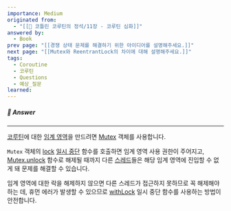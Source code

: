 ```yaml
---
importance: Medium
originated from:
  - "[[📘 코틀린 코루틴의 정석/11장 - 코루틴 심화]]"
answered by:
  - Book
prev page: "[[경쟁 상태 문제를 해결하기 위한 아이디어를 설명해주세요.]]"
next page: "[[Mutex와 ReentrantLock의 차이에 대해 설명해주세요.]]"
tags:
  - Coroutine
  - 코루틴
  - Questions
  - 예상_질문
learned:
---
```

##### 💬 Answer
---
[코루틴](코루틴.md)에 대한 [임계 영역](임계%20영역.md)을 만드려면 [Mutex](Mutex.md) 객체를 사용합니다.

`Mutex` 객체의 [lock](Mutex.lock.md) [일시 중단](일시%20중단.md) 함수를 호출하면 임계 영역 사용 권한이 주어지고, [Mutex.unlock](Mutex.unlock.md) 함수로 해제될 때까지 다른 [스레드](스레드.md)들은 해당 임계 영역에 진입할 수 없게 돼 문제를 해결할 수 있습니다.

임계 영역에 대한 락을 해제하지 않으면 다른 스레드가 접근하지 못하므로 꼭 해제해야 하는 데, 휴먼 에러가 발생할 수 있으므로 [withLock](Mutex.withLock.md) 일시 중단 함수를 사용하는 방법이 안전합니다.

